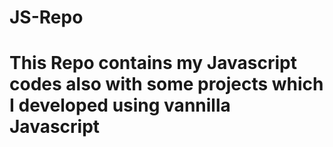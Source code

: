 # JS-Repo
# This Repo contains my Javascript codes also with some projects which I developed using vannilla Javascript
